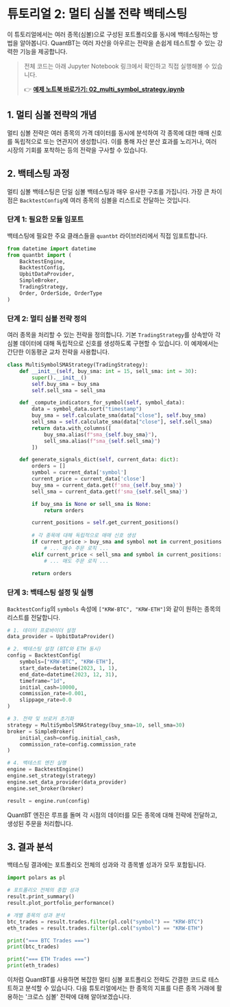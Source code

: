 # 튜토리얼 2: 멀티 심볼 전략 백테스팅

이 튜토리얼에서는 여러 종목(심볼)으로 구성된 포트폴리오를 동시에 백테스팅하는 방법을 알아봅니다. QuantBT는 여러 자산을 아우르는 전략을 손쉽게 테스트할 수 있는 강력한 기능을 제공합니다.

> 전체 코드는 아래 Jupyter Notebook 링크에서 확인하고 직접 실행해볼 수 있습니다.
>
> 👉 **[예제 노트북 바로가기: 02_multi_symbol_strategy.ipynb](../examples/02_multi_symbol_strategy.ipynb)**

## 1. 멀티 심볼 전략의 개념

멀티 심볼 전략은 여러 종목의 가격 데이터를 동시에 분석하여 각 종목에 대한 매매 신호를 독립적으로 또는 연관지어 생성합니다. 이를 통해 자산 분산 효과를 노리거나, 여러 시장의 기회를 포착하는 등의 전략을 구사할 수 있습니다.

## 2. 백테스팅 과정

멀티 심볼 백테스팅은 단일 심볼 백테스팅과 매우 유사한 구조를 가집니다. 가장 큰 차이점은 `BacktestConfig`에 여러 종목의 심볼을 리스트로 전달하는 것입니다.

### 단계 1: 필요한 모듈 임포트

백테스팅에 필요한 주요 클래스들을 `quantbt` 라이브러리에서 직접 임포트합니다.

```python
from datetime import datetime
from quantbt import (
    BacktestEngine,
    BacktestConfig,
    UpbitDataProvider,
    SimpleBroker,
    TradingStrategy,
    Order, OrderSide, OrderType
)
```

### 단계 2: 멀티 심볼 전략 정의

여러 종목을 처리할 수 있는 전략을 정의합니다. 기본 `TradingStrategy`를 상속받아 각 심볼 데이터에 대해 독립적으로 신호를 생성하도록 구현할 수 있습니다. 이 예제에서는 간단한 이동평균 교차 전략을 사용합니다.

```python
class MultiSymbolSMAStrategy(TradingStrategy):
    def __init__(self, buy_sma: int = 15, sell_sma: int = 30):
        super().__init__()
        self.buy_sma = buy_sma
        self.sell_sma = sell_sma

    def _compute_indicators_for_symbol(self, symbol_data):
        data = symbol_data.sort("timestamp")
        buy_sma = self.calculate_sma(data["close"], self.buy_sma)
        sell_sma = self.calculate_sma(data["close"], self.sell_sma)
        return data.with_columns([
            buy_sma.alias(f"sma_{self.buy_sma}"),
            sell_sma.alias(f"sma_{self.sell_sma}")
        ])

    def generate_signals_dict(self, current_data: dict):
        orders = []
        symbol = current_data['symbol']
        current_price = current_data['close']
        buy_sma = current_data.get(f'sma_{self.buy_sma}')
        sell_sma = current_data.get(f'sma_{self.sell_sma}')

        if buy_sma is None or sell_sma is None:
            return orders

        current_positions = self.get_current_positions()
        
        # 각 종목에 대해 독립적으로 매매 신호 생성
        if current_price > buy_sma and symbol not in current_positions:
            # ... 매수 주문 로직 ...
        elif current_price < sell_sma and symbol in current_positions:
            # ... 매도 주문 로직 ...
            
        return orders
```

### 단계 3: 백테스팅 설정 및 실행

`BacktestConfig`의 `symbols` 속성에 `["KRW-BTC", "KRW-ETH"]`와 같이 원하는 종목의 리스트를 전달합니다.

```python
# 1. 데이터 프로바이더 설정
data_provider = UpbitDataProvider()

# 2. 백테스팅 설정 (BTC와 ETH 동시)
config = BacktestConfig(
    symbols=["KRW-BTC", "KRW-ETH"],
    start_date=datetime(2023, 1, 1),
    end_date=datetime(2023, 12, 31),
    timeframe="1d",
    initial_cash=10000,
    commission_rate=0.001,
    slippage_rate=0.0
)

# 3. 전략 및 브로커 초기화
strategy = MultiSymbolSMAStrategy(buy_sma=10, sell_sma=30)
broker = SimpleBroker(
    initial_cash=config.initial_cash,
    commission_rate=config.commission_rate
)

# 4. 백테스트 엔진 실행
engine = BacktestEngine()
engine.set_strategy(strategy)
engine.set_data_provider(data_provider)
engine.set_broker(broker)

result = engine.run(config)
```

QuantBT 엔진은 루프를 돌며 각 시점의 데이터를 모든 종목에 대해 전략에 전달하고, 생성된 주문을 처리합니다.

## 3. 결과 분석

백테스팅 결과에는 포트폴리오 전체의 성과와 각 종목별 성과가 모두 포함됩니다.

```python
import polars as pl

# 포트폴리오 전체의 종합 성과
result.print_summary()
result.plot_portfolio_performance()

# 개별 종목의 성과 분석
btc_trades = result.trades.filter(pl.col("symbol") == "KRW-BTC")
eth_trades = result.trades.filter(pl.col("symbol") == "KRW-ETH")

print("=== BTC Trades ===")
print(btc_trades)

print("=== ETH Trades ===")
print(eth_trades)
```

이처럼 QuantBT를 사용하면 복잡한 멀티 심볼 포트폴리오 전략도 간결한 코드로 테스트하고 분석할 수 있습니다. 다음 튜토리얼에서는 한 종목의 지표를 다른 종목 거래에 활용하는 '크로스 심볼' 전략에 대해 알아보겠습니다. 